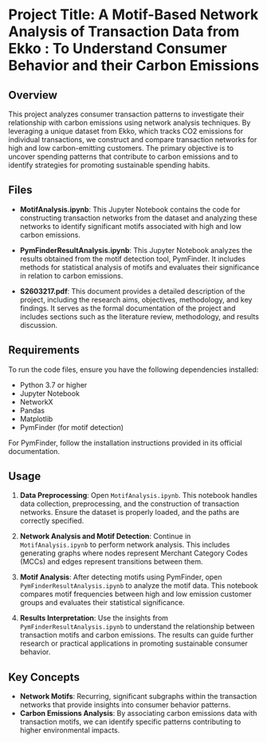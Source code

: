 

# Project Title: A Motif-Based Network Analysis of Transaction Data from Ekko : To Understand Consumer Behavior and their Carbon Emissions

## Overview

This project analyzes consumer transaction patterns to investigate their relationship with carbon emissions using network analysis techniques. By leveraging a unique dataset from Ekko, which tracks CO2 emissions for individual transactions, we construct and compare transaction networks for high and low carbon-emitting customers. The primary objective is to uncover spending patterns that contribute to carbon emissions and to identify strategies for promoting sustainable spending habits.

## Files

- **MotifAnalysis.ipynb**: This Jupyter Notebook contains the code for constructing transaction networks from the dataset and analyzing these networks to identify significant motifs associated with high and low carbon emissions.

- **PymFinderResultAnalysis.ipynb**: This Jupyter Notebook analyzes the results obtained from the motif detection tool, PymFinder. It includes methods for statistical analysis of motifs and evaluates their significance in relation to carbon emissions.

- **S2603217.pdf**: This document provides a detailed description of the project, including the research aims, objectives, methodology, and key findings. It serves as the formal documentation of the project and includes sections such as the literature review, methodology, and results discussion.

## Requirements

To run the code files, ensure you have the following dependencies installed:

- Python 3.7 or higher
- Jupyter Notebook
- NetworkX
- Pandas
- Matplotlib
- PymFinder (for motif detection)


For PymFinder, follow the installation instructions provided in its official documentation.

## Usage

1. **Data Preprocessing**: Open `MotifAnalysis.ipynb`. This notebook handles data collection, preprocessing, and the construction of transaction networks. Ensure the dataset is properly loaded, and the paths are correctly specified.

2. **Network Analysis and Motif Detection**: Continue in `MotifAnalysis.ipynb` to perform network analysis. This includes generating graphs where nodes represent Merchant Category Codes (MCCs) and edges represent transitions between them.

3. **Motif Analysis**: After detecting motifs using PymFinder, open `PymFinderResultAnalysis.ipynb` to analyze the motif data. This notebook compares motif frequencies between high and low emission customer groups and evaluates their statistical significance.

4. **Results Interpretation**: Use the insights from `PymFinderResultAnalysis.ipynb` to understand the relationship between transaction motifs and carbon emissions. The results can guide further research or practical applications in promoting sustainable consumer behavior.

## Key Concepts

- **Network Motifs**: Recurring, significant subgraphs within the transaction networks that provide insights into consumer behavior patterns.
- **Carbon Emissions Analysis**: By associating carbon emissions data with transaction motifs, we can identify specific patterns contributing to higher environmental impacts.


